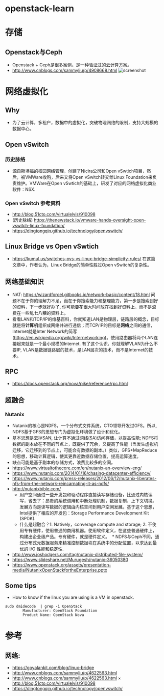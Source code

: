 # openstack-learn

# 存储
## Openstack与Ceph
* Openstack + Ceph是很多案例，是一种验证过的云计算方案。
* http://www.cnblogs.com/sammyliu/p/4908668.html
  ![screenshot](https://images2015.cnblogs.com/blog/697113/201510/697113-20151025134314958-2128429369.jpg
 "Logo Title Text 1")


# 网络虚拟化
## Why
* 为了云计算，多租户，数据中的虚拟化，突破物理网络的限制，支持大规模的数据中心。

## Open vSwitch
### 历史脉络

* 源自斯坦福的校园网络管理，创建了Nicira公司和Open vSwtich项目，然后，被VMWare收购，后来又将Open vSwitch转交给Linux Foundation来负责维护。VMWare在Open vSwtich的基础上，研发了对应的网络虚拟化商业软件：NSX.
### Open vSwitch 参考资料
* http://blog.51cto.com/virtualelvis/910098
* (历史脉络) https://thenewstack.io/vmware-hands-oversight-open-vswitch-linux-foundation/
* https://dingtongqin.github.io/technology/openvswitch/
## Linux Bridge vs Open vSwtich
* https://kumul.us/switches-ovs-vs-linux-bridge-simplicity-rules/ 在这篇文章中，作者认为，Linux Bridge的简单性胜过Open vSwitch的复杂性。

## 网络基础知识
* NAT: https://wizardforcel.gitbooks.io/network-basic/content/18.html 问题不在于你的理解力不足，而在于你搜索能力和整理能力，第一步是搜索到好的资料，下一步就好办了, 你可能要花很大时间放在找到好资料上，而不是浪费在一些乱七八糟的资料上。
* 看看LAN和TCP/IP的维基百科，你就知道LAN是物理层，链路层的概念，目标就是将**计算机**组织成网络并进行通信；而TCP/IP的目标是**网络**之间的通信，Internet就是Inter Network的简写(https://en.wikipedia.org/wiki/Internetworking)。使用路由器将两个LAN连接起来就是一个最小规模的Internet. 有了这个认识，你就理解VLAN为什么不要IP, VLAN是数据链路层的技术，是LAN层次的技术，而不是Internet的技术。

## RPC
* https://docs.openstack.org/nova/pike/reference/rpc.html

## 超融合

### Nutanix
* Nutanix的核心是NDFS，一个分布式文件系统，CTO领导开发过GFS。所以, NDFS基于GFS的思想专门为虚拟化环境做了设计和优化。
* 基本思想是去掉SAN, 让计算不通过网络(SA)访问存储，以提高性能; NDFS将数据的副本放在不同的节点上，既提供了冗余，又提高了性能（当发生虚拟机迁移，它迁移到的节点上，可能会有数据的副本。）类似，GFS+MapReduce的思想，移动计算逻辑，使其更靠近数据存储位置，提高运算速度。
* 缺点可能是基于副本的存储方式，浪费比较多的空间。
* https://www.virtualtothecore.com/en/nutanix-an-overview-eng/
* https://www.nutanix.com/2014/01/16/chasing-datacenter-efficiency/
* https://www.nutanix.com/press-releases/2012/06/12/nutanix-liberates-nfs-from-the-network-reincarnating-it-as-ndfs/
* http://nutanixbible.com/
  * 用户空间通过一些开发包和驱动程序直接读写存储设备，比通过内核读写，省去了：昂贵的系统调用和中断处理机制，数据复制，上下文切换。发展方向是读写数据的逻辑由内核空间到用户空间发展。基于这个思想，Intel提供了相应的开发包：Storage Performance Development Kit (SPDK).
  * 什么是超融合？1. Natively，converage compute and storage; 2. 不使用专有硬件，使用普通的商用机器。使用软件定义，在这些普通硬件上，构建出企业级产品。专有硬件，就是硬件定义。
  * NDFS与Ceph不同，通过分布式元数据服务来精准控制数据块在系统中的分配位置，以求达到最优的 I/O 性能和稳定性.
* http://www.joshodgers.com/tag/nutanix-distributed-file-system/
* https://www.slideshare.net/Murugesh/nutanix-36050380
* https://www.openstack.org/assets/presentation-media/NutanixOpenStackfortheEnterprise.pptx

## Some tips
* How to know if the linux you are using is a VM in openstack. 
```shell
sudo dmidecode  | grep -i OpenStack
        Manufacturer: OpenStack Foundation
        Product Name: OpenStack Nova
```


# 参考
## 网络:
* https://goyalankit.com/blog/linux-bridge
* http://www.cnblogs.com/sammyliu/p/4622563.html
* http://www.cnblogs.com/sammyliu/p/4622563.html
× http://blog.51cto.com/virtualelvis/910098
* https://dingtongqin.github.io/technology/openvswitch/

